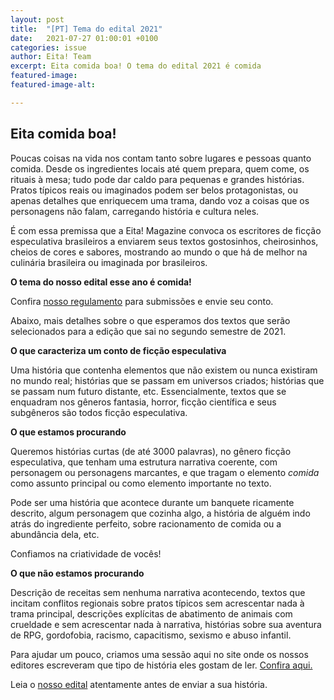 ```yaml
---
layout: post
title:  "[PT] Tema do edital 2021"
date:   2021-07-27 01:00:01 +0100
categories: issue
author: Eita! Team
excerpt: Eita comida boa! O tema do edital 2021 é comida
featured-image: 
featured-image-alt: 

---
```


## Eita comida boa!

Poucas coisas na vida nos contam tanto sobre lugares e pessoas quanto comida. Desde os ingredientes locais até quem prepara, quem come, os rituais à mesa; tudo pode dar caldo para pequenas e grandes histórias. Pratos típicos reais ou imaginados podem ser belos protagonistas, ou apenas detalhes que enriquecem uma trama, dando voz a coisas que os personagens não falam, carregando história e cultura neles.  

É com essa premissa que a Eita! Magazine convoca os escritores de ficção especulativa brasileiros a enviarem seus textos gostosinhos, cheirosinhos, cheios de cores e sabores, mostrando ao mundo o que há de melhor na culinária brasileira ou imaginada por brasileiros. 

**O tema do nosso edital esse ano é comida!**

Confira [nosso regulamento](https://www.eitamagazine.com/pt-br/edital/) para submissões e envie seu conto.

Abaixo, mais detalhes sobre o que esperamos dos textos que serão selecionados para a edição que sai no segundo semestre de 2021.

**O que caracteriza um conto de ficção especulativa**

Uma história que contenha elementos que não existem ou nunca existiram no mundo real; histórias que se passam em universos criados; histórias que se passam num futuro distante, etc. Essencialmente, textos que se enquadram nos gêneros fantasia, horror, ficção científica e seus subgêneros são todos ficção especulativa.

**O que estamos procurando**

Queremos histórias curtas (de até 3000 palavras), no gênero ficção especulativa, que tenham uma estrutura narrativa coerente, com personagem ou personagens marcantes, e que tragam o elemento *comida* como assunto principal ou como elemento importante no texto.

Pode ser uma história que acontece durante um banquete ricamente descrito, algum personagem que cozinha algo, a história de alguém indo atrás do ingrediente perfeito, sobre racionamento de comida ou a abundância dela, etc.

Confiamos na criatividade de vocês!

**O que não estamos procurando**

Descrição de receitas sem nenhuma narrativa acontecendo, textos que incitam conflitos regionais sobre pratos típicos sem acrescentar nada à trama principal, descrições explícitas de abatimento de animais com crueldade e sem acrescentar nada à narrativa, histórias sobre sua aventura de RPG, gordofobia, racismo, capacitismo, sexismo e abuso infantil.

Para ajudar um pouco, criamos uma sessão aqui no site onde os nossos editores escreveram que tipo de história eles gostam de ler. [Confira aqui.](https://www.eitamagazine.com/pt-br/edital/)

Leia o [nosso edital](https://www.eitamagazine.com/pt-br/edital/) atentamente antes de enviar a sua história.

